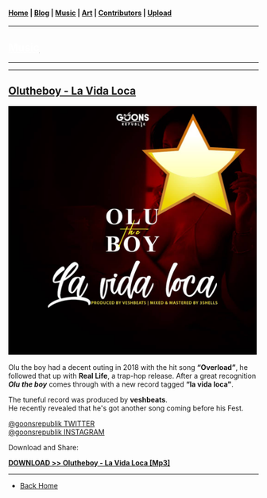 <head>
  <!-- Favicon -->
  <link rel="shortcut icon" href="../../favicon.ico">
  <!-- Global site tag (gtag.js) - Google Analytics -->
  <script async src="https://www.googletagmanager.com/gtag/js?id=UA-129370470-1"></script>
  <script>
    window.dataLayer = window.dataLayer || [];
    function gtag(){dataLayer.push(arguments);}
    gtag('js', new Date());

    gtag('config', 'UA-129370470-1');
  </script>
</head>

<!-- Main Links -->
#### [Home](../../index.md) | [Blog](../../blog/index.md) | [Music](../index.md) | [Art](../../art/index.md) | [Contributors](../../contributors.md) | [Upload](../../upload.md)

- - -

## [<span style="text-decoration: underline; color: #fff;">Music</span>](../index.md)

- - -
- - -

## [Olutheboy - La Vida Loca](#)	

<img src="./olutheboy_la-vida-loca.jpeg" 
     width="500px" height="auto" />

Olu the boy had a decent outing in 2018 with the hit song **“Overload”**, he followed that up with **Real Life**, a trap-hop release. After a great recognition **_Olu the boy_** comes through with a new record tagged **“la vida loca"**.  

The tuneful record was produced by **veshbeats**.  
He recently revealed that he's got another song coming before his Fest.  

[@goonsrepublik TWITTER](https://twitter.com/goonsrepublik)  
[@goonsrepublik INSTAGRAM](https://www.instagram.com/goonsrepublik/)  

Download and Share:

<a href="https://poetrique.github.io/music-repo/singles/Olutheboy_La-Vida-Loca.mp3" 
    download="Olutheboy_La-Vida-Loca"><b>DOWNLOAD >> Olutheboy - La Vida Loca [Mp3]</b></a>

<!-- Social Media Share SCRIPT -->
<script type="text/javascript" src="//s7.addthis.com/js/300/addthis_widget.js#pubid=ra-5c4c228b688a2f8a"></script>

- - -

* [Back Home](../index.md)
